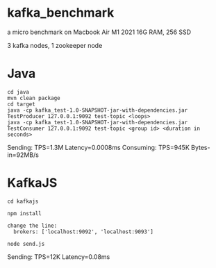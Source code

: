# kafka_benchmark

a micro benchmark on Macbook Air M1 2021
16G RAM, 256 SSD

3 kafka nodes, 1 zookeeper node

# Java

```
cd java
mvn clean package
cd target
java -cp kafka_test-1.0-SNAPSHOT-jar-with-dependencies.jar  TestProducer 127.0.0.1:9092 test-topic <loops>
java -cp kafka_test-1.0-SNAPSHOT-jar-with-dependencies.jar  TestConsumer 127.0.0.1:9092 test-topic <group id> <duration in seconds>

```
Sending: TPS=1.3M Latency=0.0008ms
Consuming: TPS=945K Bytes-in=92MB/s

# KafkaJS
```
cd kafkajs

npm install

change the line:
  brokers: ['localhost:9092', 'localhost:9093']

node send.js
```

Sending: TPS=12K Latency=0.08ms
